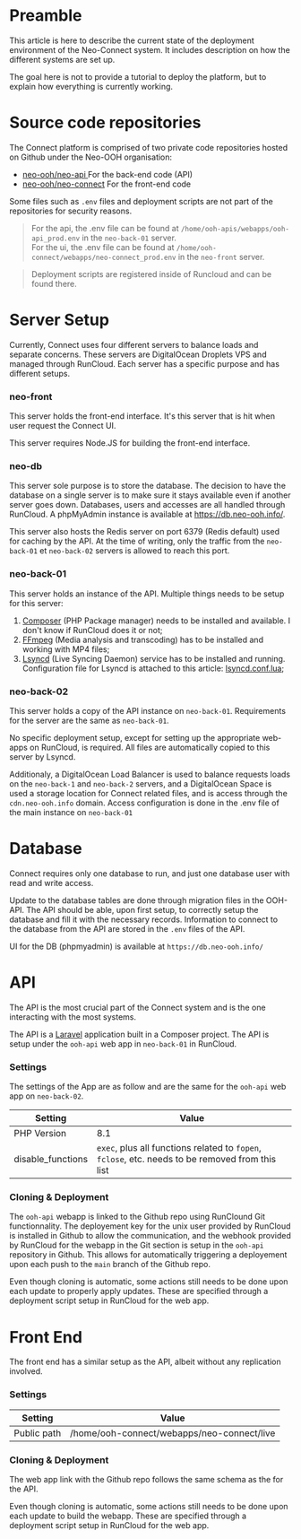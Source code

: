 # Preamble

This article is here to describe the current state of the deployment environment of the Neo-Connect system. It includes description on how the different systems are set up.

The goal here is not to provide a tutorial to deploy the platform, but to explain how everything is currently working.

# Source code repositories

The Connect platform is comprised of two private code repositories hosted on Github under the Neo-OOH organisation:

* [neo-ooh/neo-api ](https://github.com/neo-ooh/neo-api)For the back-end code (API)
* [neo-ooh/neo-connect](https://github.com/neo-ooh/neo-connect) For the front-end code

Some files such as `.env` files and deployment scripts are not part of the repositories for security reasons.

> For the api, the .env file can be found at `/home/ooh-apis/webapps/ooh-api_prod.env` in the `neo-back-01` server.<br />
> For the ui, the .env file can be found at `/home/ooh-connect/webapps/neo-connect_prod.env` in the `neo-front` server.

> Deployment scripts are registered inside of Runcloud and can be found there.

# Server Setup

Currently, Connect uses four different servers to balance loads and separate concerns.
These servers are DigitalOcean Droplets VPS and managed through RunCloud. Each server has a specific purpose and has different setups.

### neo-front

This server holds the front-end interface. It's this server that is hit when user request the Connect UI.

This server requires Node.JS for building the front-end interface.

### neo-db

This server sole purpose is to store the database. The decision to have the database on a single server is to make sure it stays available even if another server goes down.
Databases, users and accesses are all handled through RunCloud. A phpMyAdmin instance is available at <https://db.neo-ooh.info/>.

This server also hosts the Redis server on port 6379 (Redis default) used for caching by the API. At the time of writing, only the traffic from the `neo-back-01` et `neo-back-02`
servers is allowed to reach this port.

### neo-back-01

This server holds an instance of the API. Multiple things needs to be setup for this server:

1. [Composer](https://getcomposer.org/) (PHP Package manager) needs to be installed and available. I don't know if RunCloud does it or not;
2. [FFmpeg](https://ffmpeg.org/) (Media analysis and transcoding) has to be installed and working with MP4 files;
3. [Lsyncd](https://axkibe.github.io/lsyncd/) (Live Syncing Daemon) service has to be installed and running. Configuration file for Lsyncd is attached to this
   article: [lsyncd.conf.lua](lsyncd.conf.lua);

### neo-back-02

This server holds a copy of the API instance on `neo-back-01`. Requirements for the server are the same as `neo-back-01`.

No specific deployment setup, except for setting up the appropriate web-apps on RunCloud, is required. All files are automatically copied to this server by Lsyncd.

Additionaly, a DigitalOcean Load Balancer is used to balance requests loads on the `neo-back-1` and `neo-back-2` servers, and a DigitalOcean Space is used a storage location for
Connect related files, and is access through the `cdn.neo-ooh.info` domain. Access configuration is done in the .env file of the main instance on `neo-back-01`

# Database

Connect requires only one database to run, and just one database user with read and write access.

Update to the database tables are done through migration files in the OOH-API. The API should be able, upon first setup, to correctly setup the database and fill it with the
necessary records. Information to connect to the database from the API are stored in the `.env` files of the API.

UI for the DB (phpmyadmin) is available at `https://db.neo-ooh.info/`

# API

The API is the most crucial part of the Connect system and is the one interacting with the most systems.

The API is a [Laravel](https://laravel.com/) application built in a Composer project. The API is setup under the `ooh-api` web app in `neo-back-01` in RunCloud.

### Settings

The settings of the App are as follow and are the same for the `ooh-api` web app on `neo-back-02`.

| Setting           | Value                                                                                            |
|-------------------|--------------------------------------------------------------------------------------------------|
| PHP Version       | 8.1                                                                                              |
| disable_functions | `exec`, plus all functions related to `fopen`, `fclose`, etc. needs to be removed from this list |

### Cloning & Deployment

The `ooh-api` webapp is linked to the Github repo using RunClound Git functionnality. The deployement key for the unix user provided by RunCloud is installed in Github to allow the
communication, and the webhook provided by RunCloud for the webapp in the Git section is setup in the `ooh-api` repository in Github. This allows for automatically triggering a
deployement upon each push to the `main` branch of the Github repo.

Even though cloning is automatic, some actions still needs to be done upon each update to properly apply updates. These are specified through a deployment script setup in RunCloud
for the web app.

# Front End

The front end has a similar setup as the API, albeit without any replication involved.

### Settings

| Setting     | Value                                      |
|-------------|--------------------------------------------|
| Public path | /home/ooh-connect/webapps/neo-connect/live |

### Cloning & Deployment

The web app link with the Github repo follows the same schema as the for the API.

Even though cloning is automatic, some actions still needs to be done upon each update to build the webapp. These are specified through a deployment script setup in RunCloud for
the web app.
